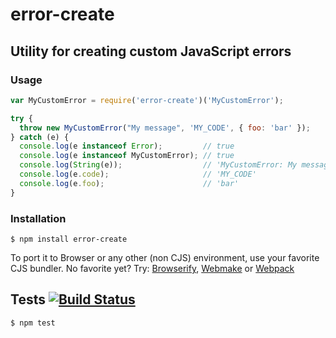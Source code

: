 # error-create
## Utility for creating custom JavaScript errors
### Usage

```javascript
var MyCustomError = require('error-create')('MyCustomError');

try {
  throw new MyCustomError("My message", 'MY_CODE', { foo: 'bar' });
} catch (e) {
  console.log(e instanceof Error);         // true
  console.log(e instanceof MyCustomError); // true
  console.log(String(e));                  // 'MyCustomError: My message'
  console.log(e.code);                     // 'MY_CODE'
  console.log(e.foo);                      // 'bar'
}
```

### Installation

	$ npm install error-create
	
To port it to Browser or any other (non CJS) environment, use your favorite CJS bundler. No favorite yet? Try: [Browserify](http://browserify.org/), [Webmake](https://github.com/medikoo/modules-webmake) or [Webpack](http://webpack.github.io/)

## Tests [![Build Status](https://travis-ci.org/medikoo/error-create.png)](https://travis-ci.org/medikoo/error-create)

	$ npm test
